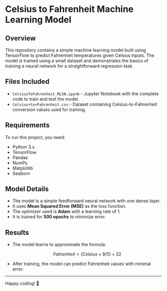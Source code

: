 # Celsius to Fahrenheit Machine Learning Model

## Overview
This repository contains a simple machine learning model built using TensorFlow to predict Fahrenheit temperatures given Celsius inputs. The model is trained using a small dataset and demonstrates the basics of training a neural network for a straightforward regression task.

## Files Included
- `CelsiusToFahrenheit_MLSN.ipynb` - Jupyter Notebook with the complete code to train and test the model.
- `Celsius+to+Fahrenheit.csv` - Dataset containing Celsius-to-Fahrenheit conversion values used for training.

## Requirements
To run this project, you need:
- Python 3.x
- TensorFlow
- Pandas
- NumPy
- Matplotlib
- Seaborn

## Model Details
- The model is a simple feedforward neural network with one dense layer.
- It uses **Mean Squared Error (MSE)** as the loss function.
- The optimizer used is **Adam** with a learning rate of 1.
- It is trained for **500 epochs** to minimize error.

## Results
- The model learns to approximate the formula:
  
  ```math
  Fahrenheit = (Celsius × 9/5) + 32
  ```
- After training, the model can predict Fahrenheit values with minimal error.
---
Happy coding! 🚀

